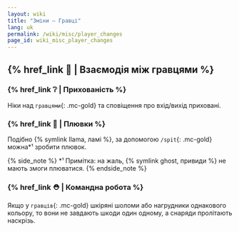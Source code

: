 ```yaml
---
layout: wiki
title: "Зміни — Гравці"
lang: uk
permalink: /wiki/misc/player_changes
page_id: wiki_misc_player_changes
---
```


## {% href_link 🤝 | Взаємодія між гравцями %}

### {% href_link ❔ | Прихованість %}
Ніки над `гравцями`{: .mc-gold} та сповіщення про вхід/вихід приховані.

### {% href_link 🦙 | Плювки %}
Подібно {% symlink llama, ламі %}, за допомогою `/spit`{: .mc-gold} можна*¹ зробити плювок.

{% side_note %}
*¹ Примітка: на жаль, {% symlink ghost, привиди %} не мають змоги плюватися.
{% endside_note %}

### {% href_link ⛑️ | Командна робота %}
Якщо у `гравців`{: .mc-gold} шкіряні шоломи або нагрудники однакового кольору, то вони не завдають шкоди один одному, а снаряди пролітають наскрізь.
